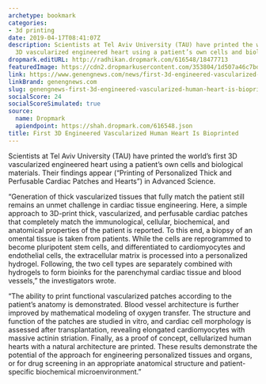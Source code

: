 ```yaml
---
archetype: bookmark
categories:
- 3d printing
date: 2019-04-17T08:41:07Z
description: Scientists at Tel Aviv University (TAU) have printed the world’s first
  3D vascularized engineered heart using a patient’s own cells and biological materials.
dropmark.editURL: http://radhikan.dropmark.com/616548/18477713
featuredImage: https://cdn2.dropmarkusercontent.com/353804/1d507a46c7bdca6c530c5902d6874fc94bdd20c0733be9c8d5cc0672ffa5f65a/thumbnail/Apr16_2017_AdvancedScience_3DHeart.jpg?Expires=1557430062&Signature=AeorIZBxc1P4gxMLMoRZQ6f7Na2z~wStABdgP5s8fPJSqU4rZdF4t-xpdpgOdtJR03DySmuDqUNUcmGou0CWle1U31v1NG7OJHb-3YWWJew5CRkEM2OXmG3vF~qD76FUegXH~SKf4QSxNNEjuhgFaQCLjrnDLooMLD1CSuah8SCPyT0ZjR2P-CHxFptTrmpLsn2-xj4vRqVlvwT7vQIUWrHmyowV87GAfCgBUzy3nKH~2wLlqc7FWebEtPb0Xw5jS953KZNTzNQlw5pVOa5FEo4WDUGSCmTi1BFwouECwOYTmCgBlS1jsQS4wLAkCWglFdkEdyFP0xJC1guNY7hyig__&Key-Pair-Id=APKAITQYWVEN757ZA4KQ
link: https://www.genengnews.com/news/first-3d-engineered-vascularized-human-heart-is-bioprinted/?amp=&amp=&amp=&amp=&oly_enc_id=5901D8426578G1Y
linkBrand: genengnews.com
slug: genengnews-first-3d-engineered-vascularized-human-heart-is-bioprinted
socialScore: 24
socialScoreSimulated: true
source:
  name: Dropmark
  apiendpoint: https://shah.dropmark.com/616548.json
title: First 3D Engineered Vascularized Human Heart Is Bioprinted
---
```

Scientists at Tel Aviv University (TAU) have printed the world’s first 3D vascularized engineered heart using a patient’s own cells and biological materials. Their findings appear (“Printing of Personalized Thick and Perfusable Cardiac Patches and Hearts”) in Advanced Science.

“Generation of thick vascularized tissues that fully match the patient still remains an unmet challenge in cardiac tissue engineering. Here, a simple approach to 3D-print thick, vascularized, and perfusable cardiac patches that completely match the immunological, cellular, biochemical, and anatomical properties of the patient is reported. To this end, a biopsy of an omental tissue is taken from patients. While the cells are reprogrammed to become pluripotent stem cells, and differentiated to cardiomyocytes and endothelial cells, the extracellular matrix is processed into a personalized hydrogel. Following, the two cell types are separately combined with hydrogels to form bioinks for the parenchymal cardiac tissue and blood vessels,” the investigators wrote.

“The ability to print functional vascularized patches according to the patient’s anatomy is demonstrated. Blood vessel architecture is further improved by mathematical modeling of oxygen transfer. The structure and function of the patches are studied in vitro, and cardiac cell morphology is assessed after transplantation, revealing elongated cardiomyocytes with massive actinin striation. Finally, as a proof of concept, cellularized human hearts with a natural architecture are printed. These results demonstrate the potential of the approach for engineering personalized tissues and organs, or for drug screening in an appropriate anatomical structure and patient-specific biochemical microenvironment.”

